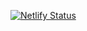 [![Netlify Status](https://api.netlify.com/api/v1/badges/7e4361f0-3e26-45b3-a0a0-1f4bc1eaa2d5/deploy-status)](https://app.netlify.com/sites/cooperhollmaier/deploys)
